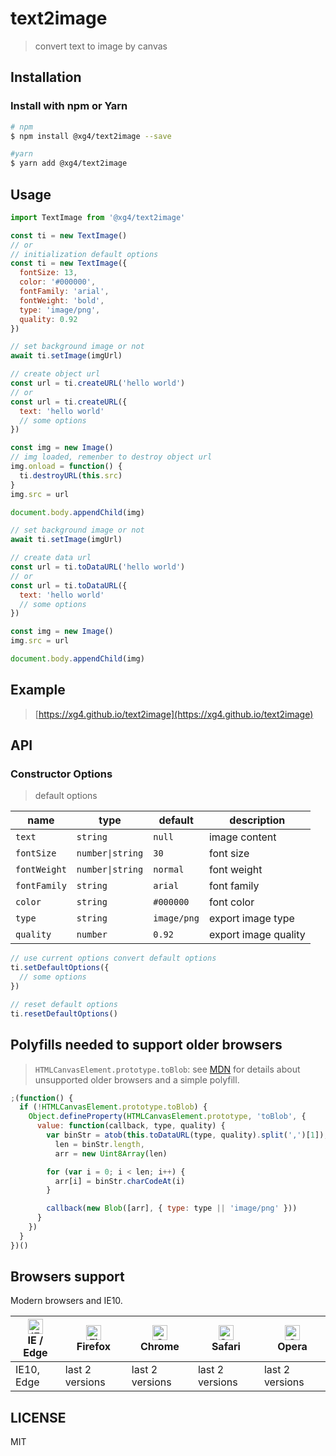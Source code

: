 # text2image

> convert text to image by canvas

## Installation

### Install with npm or Yarn

```bash
# npm
$ npm install @xg4/text2image --save
```

```bash
#yarn
$ yarn add @xg4/text2image
```

## Usage

```js
import TextImage from '@xg4/text2image'

const ti = new TextImage()
// or
// initialization default options
const ti = new TextImage({
  fontSize: 13,
  color: '#000000',
  fontFamily: 'arial',
  fontWeight: 'bold',
  type: 'image/png',
  quality: 0.92
})
```

```js
// set background image or not
await ti.setImage(imgUrl)

// create object url
const url = ti.createURL('hello world')
// or
const url = ti.createURL({
  text: 'hello world'
  // some options
})

const img = new Image()
// img loaded, remenber to destroy object url
img.onload = function() {
  ti.destroyURL(this.src)
}
img.src = url

document.body.appendChild(img)
```

```js
// set background image or not
await ti.setImage(imgUrl)

// create data url
const url = ti.toDataURL('hello world')
// or
const url = ti.toDataURL({
  text: 'hello world'
  // some options
})

const img = new Image()
img.src = url

document.body.appendChild(img)
```

## Example

> [https://xg4.github.io/text2image](https://xg4.github.io/text2image)

## API

### Constructor Options

> default options

| name         | type             | default     | description          |
| ------------ | ---------------- | ----------- | -------------------- |
| `text`       | `string`         | `null`      | image content        |
| `fontSize`   | `number\|string` | `30`        | font size            |
| `fontWeight` | `number\|string` | `normal`    | font weight          |
| `fontFamily` | `string`         | `arial`     | font family          |
| `color`      | `string`         | `#000000`   | font color           |
| `type`       | `string`         | `image/png` | export image type    |
| `quality`    | `number`         | `0.92`      | export image quality |

```js
// use current options convert default options
ti.setDefaultOptions({
  // some options
})

// reset default options
ti.resetDefaultOptions()
```

## Polyfills needed to support older browsers

> `HTMLCanvasElement.prototype.toBlob`: see [MDN](https://developer.mozilla.org/en-US/docs/Web/API/HTMLCanvasElement/toBlob#Polyfill) for details about unsupported older browsers and a simple polyfill.

```js
;(function() {
  if (!HTMLCanvasElement.prototype.toBlob) {
    Object.defineProperty(HTMLCanvasElement.prototype, 'toBlob', {
      value: function(callback, type, quality) {
        var binStr = atob(this.toDataURL(type, quality).split(',')[1]),
          len = binStr.length,
          arr = new Uint8Array(len)

        for (var i = 0; i < len; i++) {
          arr[i] = binStr.charCodeAt(i)
        }

        callback(new Blob([arr], { type: type || 'image/png' }))
      }
    })
  }
})()
```

## Browsers support

Modern browsers and IE10.

| [<img src="https://raw.githubusercontent.com/alrra/browser-logos/master/src/edge/edge_48x48.png" alt="IE / Edge" width="24px" height="24px" />](http://godban.github.io/browsers-support-badges/)</br>IE / Edge | [<img src="https://raw.githubusercontent.com/alrra/browser-logos/master/src/firefox/firefox_48x48.png" alt="Firefox" width="24px" height="24px" />](http://godban.github.io/browsers-support-badges/)</br>Firefox | [<img src="https://raw.githubusercontent.com/alrra/browser-logos/master/src/chrome/chrome_48x48.png" alt="Chrome" width="24px" height="24px" />](http://godban.github.io/browsers-support-badges/)</br>Chrome | [<img src="https://raw.githubusercontent.com/alrra/browser-logos/master/src/safari/safari_48x48.png" alt="Safari" width="24px" height="24px" />](http://godban.github.io/browsers-support-badges/)</br>Safari | [<img src="https://raw.githubusercontent.com/alrra/browser-logos/master/src/opera/opera_48x48.png" alt="Opera" width="24px" height="24px" />](http://godban.github.io/browsers-support-badges/)</br>Opera |
| --------------------------------------------------------------------------------------------------------------------------------------------------------------------------------------------------------------- | ----------------------------------------------------------------------------------------------------------------------------------------------------------------------------------------------------------------- | ------------------------------------------------------------------------------------------------------------------------------------------------------------------------------------------------------------- | ------------------------------------------------------------------------------------------------------------------------------------------------------------------------------------------------------------- | --------------------------------------------------------------------------------------------------------------------------------------------------------------------------------------------------------- |
| IE10, Edge                                                                                                                                                                                                      | last 2 versions                                                                                                                                                                                                   | last 2 versions                                                                                                                                                                                               | last 2 versions                                                                                                                                                                                               | last 2 versions                                                                                                                                                                                           |

## LICENSE

MIT
